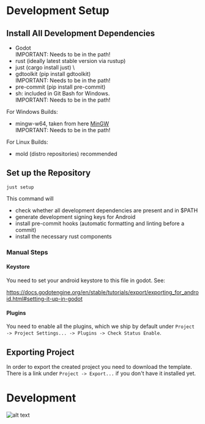 # Development Setup

## Install All Development Dependencies

- Godot \
  IMPORTANT: Needs to be in the path!
- rust (ideally latest stable version via rustup)
- just (cargo install just) \
- gdtoolkit (pip install gdtoolkit) \
  IMPORTANT: Needs to be in the path!
- pre-commit (pip install pre-commit)
- sh: included in Git Bash for Windows. \
  IMPORTANT: Needs to be in the path!

For Windows Builds:
- mingw-w64, taken from here [MinGW](https://github.com/mstorsjo/llvm-mingw/releases) \
  IMPORTANT: Needs to be in the path!

For Linux Builds:
- mold (distro repositories) recommended

## Set up the Repository

```
just setup
```

This command will
- check whether all development dependencies are present and in $PATH
- generate development signing keys for Android
- install pre-commit hooks (automatic formatting and linting before a commit)
- install the necessary rust components


### Manual Steps


#### Keystore

You need to set your android keystore to this file in godot.
See: 

https://docs.godotengine.org/en/stable/tutorials/export/exporting_for_android.html#setting-it-up-in-godot

#### Plugins

You need to enable all the plugins, which we ship by default under `Project -> Project Settings... -> Plugins -> Check Status Enable`. 


## Exporting Project

In order to export the created project you need to download the template. There is a link under `Project -> Export...` if you don't have it installed yet.


# Development

![alt text](https://preview.redd.it/gdstyle-naming-convention-and-code-order-cheat-sheet-i-made-v0-fja8svy2b9y91.png?width=1080&crop=smart&auto=webp&s=fac15d4f4d9eda59223391acbe89623d5b8a77d8)
